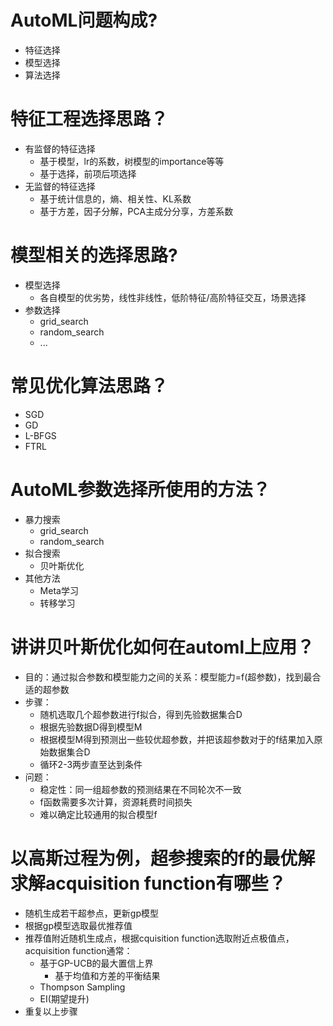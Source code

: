 # AutoML问题构成?
- 特征选择
- 模型选择
- 算法选择

# 特征工程选择思路？
- 有监督的特征选择
    - 基于模型，lr的系数，树模型的importance等等
    - 基于选择，前项后项选择
- 无监督的特征选择
    - 基于统计信息的，熵、相关性、KL系数
    - 基于方差，因子分解，PCA主成分分享，方差系数

# 模型相关的选择思路?
- 模型选择
    - 各自模型的优劣势，线性非线性，低阶特征/高阶特征交互，场景选择
- 参数选择
    - grid_search
    - random_search
    - ...
    
# 常见优化算法思路？
- SGD
- GD
- L-BFGS
- FTRL

# AutoML参数选择所使用的方法？
- 暴力搜索
    - grid_search
    - random_search
- 拟合搜索
    - 贝叶斯优化
- 其他方法
    - Meta学习
    - 转移学习

# 讲讲贝叶斯优化如何在automl上应用？
- 目的：通过拟合参数和模型能力之间的关系：模型能力=f(超参数)，找到最合适的超参数
- 步骤：
    - 随机选取几个超参数进行f拟合，得到先验数据集合D
    - 根据先验数据D得到模型M
    - 根据模型M得到预测出一些较优超参数，并把该超参数对于的f结果加入原始数据集合D
    - 循环2-3两步直至达到条件
- 问题：
    - 稳定性：同一组超参数的预测结果在不同轮次不一致
    - f函数需要多次计算，资源耗费时间损失
    - 难以确定比较通用的拟合模型f

# 以高斯过程为例，超参搜索的f的最优解求解acquisition function有哪些？
- 随机生成若干超参点，更新gp模型
- 根据gp模型选取最优推荐值
- 推荐值附近随机生成点，根据cquisition function选取附近点极值点，acquisition function通常：
    - 基于GP-UCB的最大置信上界
        - 基于均值和方差的平衡结果
    - Thompson Sampling
    - EI(期望提升)
- 重复以上步骤
